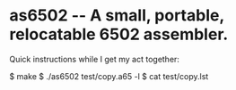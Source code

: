 # as6502 -- A small, portable, relocatable 6502 assembler.

Quick instructions while I get my act together:

$ make
$ ./as6502 test/copy.a65 -l
$ cat test/copy.lst
